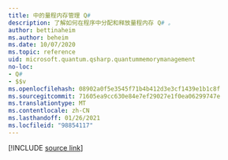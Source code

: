 ```yaml
---
title: 中的量程内存管理 Q#
description: 了解如何在程序中分配和释放量程内存 Q# 。
author: bettinaheim
ms.author: beheim
ms.date: 10/07/2020
ms.topic: reference
uid: microsoft.quantum.qsharp.quantummemorymanagement
no-loc:
- Q#
- $$v
ms.openlocfilehash: 08902a0f5e3545f71b4b412d3e3cf1439e1b1c8f
ms.sourcegitcommit: 71605ea9cc630e84e7ef29027e1f0ea06299747e
ms.translationtype: MT
ms.contentlocale: zh-CN
ms.lasthandoff: 01/26/2021
ms.locfileid: "98854117"
---
```

<!---
# Quantum memory management in Q#
-->

[!INCLUDE [source link](~/includes/qsharp-language/Specifications/Language/2_Statements/QuantumMemoryManagement.md)]

